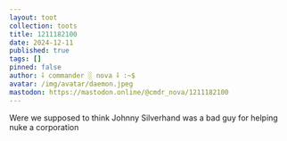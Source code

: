 ```yaml
---
layout: toot
collection: toots
title: 1211182100
date: 2024-12-11
published: true
tags: []
pinned: false
author: ⸸ commander ░ nova ⸸ :~$
avatar: /img/avatar/daemon.jpeg
mastodon: https://mastodon.online/@cmdr_nova/1211182100
---
```


Were we supposed to think Johnny Silverhand was a bad guy for helping nuke a corporation
